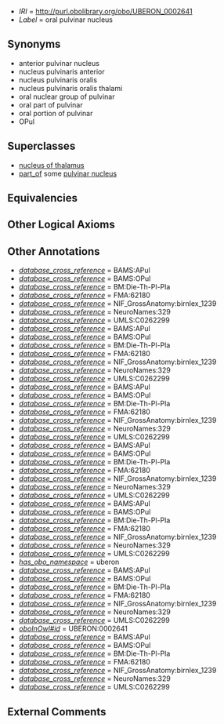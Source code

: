  * *IRI* = http://purl.obolibrary.org/obo/UBERON_0002641
 * *Label* = oral pulvinar nucleus

## Synonyms

 * anterior pulvinar nucleus
 * nucleus pulvinaris anterior
 * nucleus pulvinaris oralis
 * nucleus pulvinaris oralis thalami
 * oral nuclear group of pulvinar
 * oral part of pulvinar
 * oral portion of pulvinar
 * OPul

## Superclasses

 * [nucleus of thalamus](../../UBERON/92/UBERON_0007692.md)
 * [part_of](../../BFO/50/BFO_0000050.md) some [pulvinar nucleus](../../UBERON/81/UBERON_0002981.md)

## Equivalencies


## Other Logical Axioms


## Other Annotations

 * *[database_cross_reference](../../ef/oboInOwl#hasDbXref.md)* = BAMS:APul
 * *[database_cross_reference](../../ef/oboInOwl#hasDbXref.md)* = BAMS:OPul
 * *[database_cross_reference](../../ef/oboInOwl#hasDbXref.md)* = BM:Die-Th-Pl-Pla
 * *[database_cross_reference](../../ef/oboInOwl#hasDbXref.md)* = FMA:62180
 * *[database_cross_reference](../../ef/oboInOwl#hasDbXref.md)* = NIF_GrossAnatomy:birnlex_1239
 * *[database_cross_reference](../../ef/oboInOwl#hasDbXref.md)* = NeuroNames:329
 * *[database_cross_reference](../../ef/oboInOwl#hasDbXref.md)* = UMLS:C0262299
 * *[database_cross_reference](../../ef/oboInOwl#hasDbXref.md)* = BAMS:APul
 * *[database_cross_reference](../../ef/oboInOwl#hasDbXref.md)* = BAMS:OPul
 * *[database_cross_reference](../../ef/oboInOwl#hasDbXref.md)* = BM:Die-Th-Pl-Pla
 * *[database_cross_reference](../../ef/oboInOwl#hasDbXref.md)* = FMA:62180
 * *[database_cross_reference](../../ef/oboInOwl#hasDbXref.md)* = NIF_GrossAnatomy:birnlex_1239
 * *[database_cross_reference](../../ef/oboInOwl#hasDbXref.md)* = NeuroNames:329
 * *[database_cross_reference](../../ef/oboInOwl#hasDbXref.md)* = UMLS:C0262299
 * *[database_cross_reference](../../ef/oboInOwl#hasDbXref.md)* = BAMS:APul
 * *[database_cross_reference](../../ef/oboInOwl#hasDbXref.md)* = BAMS:OPul
 * *[database_cross_reference](../../ef/oboInOwl#hasDbXref.md)* = BM:Die-Th-Pl-Pla
 * *[database_cross_reference](../../ef/oboInOwl#hasDbXref.md)* = FMA:62180
 * *[database_cross_reference](../../ef/oboInOwl#hasDbXref.md)* = NIF_GrossAnatomy:birnlex_1239
 * *[database_cross_reference](../../ef/oboInOwl#hasDbXref.md)* = NeuroNames:329
 * *[database_cross_reference](../../ef/oboInOwl#hasDbXref.md)* = UMLS:C0262299
 * *[database_cross_reference](../../ef/oboInOwl#hasDbXref.md)* = BAMS:APul
 * *[database_cross_reference](../../ef/oboInOwl#hasDbXref.md)* = BAMS:OPul
 * *[database_cross_reference](../../ef/oboInOwl#hasDbXref.md)* = BM:Die-Th-Pl-Pla
 * *[database_cross_reference](../../ef/oboInOwl#hasDbXref.md)* = FMA:62180
 * *[database_cross_reference](../../ef/oboInOwl#hasDbXref.md)* = NIF_GrossAnatomy:birnlex_1239
 * *[database_cross_reference](../../ef/oboInOwl#hasDbXref.md)* = NeuroNames:329
 * *[database_cross_reference](../../ef/oboInOwl#hasDbXref.md)* = UMLS:C0262299
 * *[database_cross_reference](../../ef/oboInOwl#hasDbXref.md)* = BAMS:APul
 * *[database_cross_reference](../../ef/oboInOwl#hasDbXref.md)* = BAMS:OPul
 * *[database_cross_reference](../../ef/oboInOwl#hasDbXref.md)* = BM:Die-Th-Pl-Pla
 * *[database_cross_reference](../../ef/oboInOwl#hasDbXref.md)* = FMA:62180
 * *[database_cross_reference](../../ef/oboInOwl#hasDbXref.md)* = NIF_GrossAnatomy:birnlex_1239
 * *[database_cross_reference](../../ef/oboInOwl#hasDbXref.md)* = NeuroNames:329
 * *[database_cross_reference](../../ef/oboInOwl#hasDbXref.md)* = UMLS:C0262299
 * *[has_obo_namespace](../../ce/oboInOwl#hasOBONamespace.md)* = uberon
 * *[database_cross_reference](../../ef/oboInOwl#hasDbXref.md)* = BAMS:APul
 * *[database_cross_reference](../../ef/oboInOwl#hasDbXref.md)* = BAMS:OPul
 * *[database_cross_reference](../../ef/oboInOwl#hasDbXref.md)* = BM:Die-Th-Pl-Pla
 * *[database_cross_reference](../../ef/oboInOwl#hasDbXref.md)* = FMA:62180
 * *[database_cross_reference](../../ef/oboInOwl#hasDbXref.md)* = NIF_GrossAnatomy:birnlex_1239
 * *[database_cross_reference](../../ef/oboInOwl#hasDbXref.md)* = NeuroNames:329
 * *[database_cross_reference](../../ef/oboInOwl#hasDbXref.md)* = UMLS:C0262299
 * *[oboInOwl#id](../../id/oboInOwl#id.md)* = UBERON:0002641
 * *[database_cross_reference](../../ef/oboInOwl#hasDbXref.md)* = BAMS:APul
 * *[database_cross_reference](../../ef/oboInOwl#hasDbXref.md)* = BAMS:OPul
 * *[database_cross_reference](../../ef/oboInOwl#hasDbXref.md)* = BM:Die-Th-Pl-Pla
 * *[database_cross_reference](../../ef/oboInOwl#hasDbXref.md)* = FMA:62180
 * *[database_cross_reference](../../ef/oboInOwl#hasDbXref.md)* = NIF_GrossAnatomy:birnlex_1239
 * *[database_cross_reference](../../ef/oboInOwl#hasDbXref.md)* = NeuroNames:329
 * *[database_cross_reference](../../ef/oboInOwl#hasDbXref.md)* = UMLS:C0262299

## External Comments

